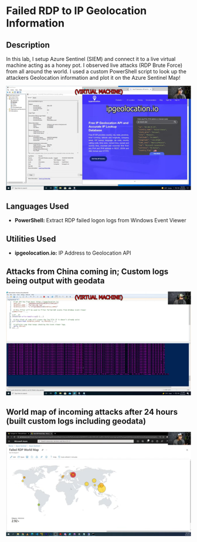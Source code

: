 <h1>Failed RDP to IP Geolocation Information</h1>


 
<h2>Description</h2>
In this lab, I setup Azure Sentinel (SIEM) and connect it to a live virtual machine acting as a honey pot. I observed live attacks (RDP Brute Force) from all around the world. I used a custom PowerShell script to look up the attackers Geolocation information and plot it on the Azure Sentinel Map! 
<br />

<p align="center">
<img src="screenshot.png"/>
</p>
<h2>Languages Used</h2>

- <b>PowerShell:</b> Extract RDP failed logon logs from Windows Event Viewer 

<h2>Utilities Used</h2>

- <b>ipgeolocation.io:</b> IP Address to Geolocation API

<h2>Attacks from China coming in; Custom logs being output with geodata</h2>

<p align="center">
<img src="screenshot1.png"/>
</p>

<h2>World map of incoming attacks after 24 hours (built custom logs including geodata)</h2>

<p align="center">
<img src="screenshot2.png"/>
</p>


<!--
 ```diff
- text in red
+ text in green
! text in orange
# text in gray
@@ text in purple (and bold)@@
```
--!>
